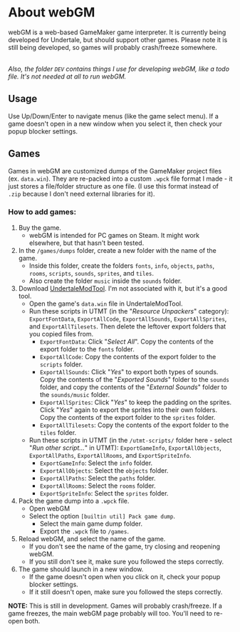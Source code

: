 # About webGM
webGM is a web-based GameMaker game interpreter.
It is currently being developed for Undertale, but should support other games.
Please note it is still being developed, so games will probably crash/freeze somewhere.

\
*Also, the folder `DEV` contains things I use for developing webGM, like a todo file. It's not needed at all to run webGM.*

## Usage
Use Up/Down/Enter to navigate menus (like the game select menu).
If a game doesn't open in a new window when you select it, then check your popup blocker settings.

## Games
Games in webGM are customized dumps of the GameMaker project files (ex. `data.win`).
They are re-packed into a custom `.wpck` file format I made - it just stores a file/folder structure as one file.
(I use this format instead of `.zip` because I don't need external libraries for it).

### How to add games:
1. Buy the game.
    - webGM is intended for PC games on Steam. It might work elsewhere, but that hasn't been tested.
2. In the `/games/dumps` folder, create a new folder with the name of the game.
    - Inside this folder, create the folders `fonts`, `info`, `objects`, `paths`, `rooms`, `scripts`, `sounds`, `sprites`, and `tiles`.
    - Also create the folder `music` inside the `sounds` folder.
3. Download [UndertaleModTool](https://github.com/UnderminersTeam/UndertaleModTool). I'm not associated with it, but it's a good tool.
    - Open the game's `data.win` file in UndertaleModTool.
    - Run these scripts in UTMT (in the "*Resource Unpackers*" category): `ExportFontData`, `ExportAllCode`, `ExportAllSounds`, `ExportAllSprites`, and `ExportAllTilesets`. Then delete the leftover export folders that you copied files from.
        - `ExportFontData`: Click "*Select All*". Copy the contents of the export folder to the `fonts` folder.
        - `ExportAllCode`: Copy the contents of the export folder to the `scripts` folder.
        - `ExportAllSounds`: Click "*Yes*" to export both types of sounds. Copy the contents of the "*Exported Sounds*" folder to the `sounds` folder, and copy the contents of the "*External Sounds*" folder to the `sounds/music` folder.
        - `ExportAllSprites`: Click "*Yes*" to keep the padding on the sprites. Click "*Yes*" again to export the sprites into their own folders. Copy the contents of the export folder to the `sprites` folder.
        - `ExportAllTilesets`: Copy the contents of the export folder to the `tiles` folder.
    - Run these scripts in UTMT (in the `/utmt-scripts/` folder here - select "*Run other script...*" in UTMT): `ExportGameInfo`, `ExportAllObjects`, `ExportAllPaths`, `ExportAllRooms`, and `ExportSpriteInfo`.
        - `ExportGameInfo`: Select the `info` folder.
        - `ExportAllObjects`: Select the `objects` folder.
        - `ExportAllPaths`: Select the `paths` folder.
        - `ExportAllRooms`: Select the `rooms` folder.
        - `ExportSpriteInfo`: Select the `sprites` folder.
4. Pack the game dump into a `.wpck` file.
    - Open webGM
    - Select the option `[builtin util] Pack game dump`.
        - Select the main game dump folder.
        - Export the `.wpck` file to `/games`.
5. Reload webGM, and select the name of the game.
    - If you don't see the name of the game, try closing and reopening webGM.
    - If you still don't see it, make sure you followed the steps correctly.
6. The game should launch in a new window.
    - If the game doesn't open when you click on it, check your popup blocker settings.
    - If it still doesn't open, make sure you followed the steps correctly.

**NOTE:**
This is still in development. Games will probably crash/freeze.
If a game freezes, the main webGM page probably will too. You'll need to re-open both.
